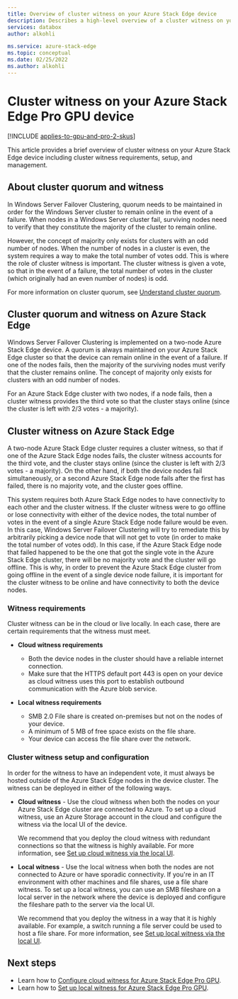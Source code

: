 ```yaml
---
title: Overview of cluster witness on your Azure Stack Edge device
description: Describes a high-level overview of a cluster witness on your Azure Stack Edge device.
services: databox
author: alkohli

ms.service: azure-stack-edge
ms.topic: conceptual
ms.date: 02/25/2022
ms.author: alkohli
---
```


# Cluster witness on your Azure Stack Edge Pro GPU device

[!INCLUDE [applies-to-gpu-and-pro-2-skus](../../includes/azure-stack-edge-applies-to-gpu-pro-2-sku.md)]

This article provides a brief overview of cluster witness on your Azure Stack Edge device including cluster witness requirements, setup, and management. 

## About cluster quorum and witness

In Windows Server Failover Clustering, quorum needs to be maintained in order for the Windows Server cluster to remain online in the event of a failure. When nodes in a Windows Server cluster fail, surviving nodes need to verify that they constitute the majority of the cluster to remain online.  

However, the concept of majority only exists for clusters with an odd number of nodes. When the number of nodes in a cluster is even, the system requires a way to make the total number of votes odd. This is where the role of cluster witness is important. The cluster witness is given a vote, so that in the event of a failure, the total number of votes in the cluster (which originally had an even number of nodes) is odd. 

For more information on cluster quorum, see [Understand cluster quorum](/windows-server/storage/storage-spaces/understand-quorum).


## Cluster quorum and witness on Azure Stack Edge

Windows Server Failover Clustering is implemented on a two-node Azure Stack Edge device. A quorum is always maintained on your Azure Stack Edge cluster so that the device can remain online in the event of a failure. If one of the nodes fails, then the majority of the surviving nodes must verify that the cluster remains online. The concept of majority only exists for clusters with an odd number of nodes. 

For an Azure Stack Edge cluster with two nodes, if a node fails, then a cluster witness provides the third vote so that the cluster stays online (since the cluster is left with 2/3 votes - a majority). 

## Cluster witness on Azure Stack Edge

A two-node Azure Stack Edge cluster requires a cluster witness, so that if one of the Azure Stack Edge nodes fails, the cluster witness accounts for the third vote, and the cluster stays online (since the cluster is left with 2/3 votes - a majority). On the other hand, if both the device nodes fail simultaneously, or a second Azure Stack Edge node fails after the first has failed, there is no majority vote, and the cluster goes offline. 

 

This system requires both Azure Stack Edge nodes to have connectivity to each other and the cluster witness. If the cluster witness were to go offline or lose connectivity with either of the device nodes, the total number of votes in the event of a single Azure Stack Edge node failure would be even. In this case, Windows Server Failover Clustering will try to remediate this by arbitrarily picking a device node that will not get to vote (in order to make the total number of votes odd). In this case, if the Azure Stack Edge node that failed happened to be the one that got the single vote in the Azure Stack Edge cluster, there will be no majority vote and the cluster will go offline. This is why, in order to prevent the Azure Stack Edge cluster from going offline in the event of a single device node failure, it is important for the cluster witness to be online and have connectivity to both the device nodes. 


### Witness requirements

Cluster witness can be in the cloud or live locally. In each case, there are certain requirements that the witness must meet.

- **Cloud witness requirements**

    - Both the device nodes in the cluster should have a reliable internet connection.
    - Make sure that the HTTPS default port 443 is open on your device as cloud witness uses this port to establish outbound communication with the Azure blob service. 
    
- **Local witness requirements**

    - SMB 2.0 File share is created on-premises but not on the nodes of your device.
    - A minimum of 5 MB of free space exists on the file share.
    - Your device can access the file share over the network. 

### Cluster witness setup and configuration 

In order for the witness to have an independent vote, it must always be hosted outside of the Azure Stack Edge nodes in the device cluster. The witness can be deployed in either of the following ways. 

- **Cloud witness** - Use the cloud witness when both the nodes on your Azure Stack Edge cluster are connected to Azure. To set up a cloud witness, use an Azure Storage account in the cloud and configure the witness via the local UI of the device. 

    We recommend that you deploy the cloud witness with redundant connections so that the witness is highly available. For more information, see [Set up cloud witness via the local UI](azure-stack-edge-gpu-manage-cluster.md#configure-cloud-witness).

- **Local witness** - Use the local witness when both the nodes are not connected to Azure or have sporadic connectivity. If you're in an IT environment with other machines and file shares, use a file share witness. To set up a local witness, you can use an SMB fileshare on a local server in the network where the device is deployed and configure the fileshare path to the server via the local UI. 
    
    We recommend that you deploy the witness in a way that it is highly available. For example, a switch running a file server could be used to host a file share. For more information, see [Set up local witness via the local UI](azure-stack-edge-gpu-manage-cluster.md#configure-local-witness).


 
## Next steps

- Learn how to [Configure cloud witness for Azure Stack Edge Pro GPU](azure-stack-edge-gpu-manage-cluster.md#configure-cloud-witness).
- Learn how to [Set up local witness for Azure Stack Edge Pro GPU](azure-stack-edge-gpu-manage-cluster.md#configure-local-witness).




